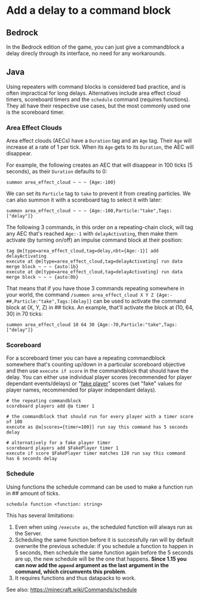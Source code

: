 
# Add a delay to a command block

## Bedrock

In the Bedrock edition of the game, you can just give a commandblock a delay direcly through its interface, no need for any workarounds.

## Java 

Using repeaters with command blocks is considered bad practice, and is often impractical for long delays. Alternatives include area effect cloud timers, scoreboard timers and the `schedule` command (requires functions). They all have their respective use cases, but the most commonly used one is the scoreboard timer.

### Area Effect Clouds

Area effect clouds (AECs) have a `Duration` tag and an `Age` tag. Their `Age` will increase at a rate of 1 per tick. When its `Age` gets to its `Duration`, the AEC will disappear.

For example, the following creates an AEC that will disappear in 100 ticks (5 seconds), as their `Duration` defaults to 0:

    summon area_effect_cloud ~ ~ ~ {Age:-100}

We can set its `Particle` tag to `take` to prevent it from creating particles. We can also summon it with a scoreboard tag to select it with later:

    summon area_effect_cloud ~ ~ ~ {Age:-100,Particle:"take",Tags:["delay"]} 

The following 3 commands, in this order on a repeating-chain clock, will tag any AEC that's reached `Age:-1` with `delayActivating`, then make them activate (by turning on/off) an impulse command block at their position:

    tag @e[type=area_effect_cloud,tag=delay,nbt={Age:-1}] add delayActivating
    execute at @e[type=area_effect_cloud,tag=delayActivating] run data merge block ~ ~ ~ {auto:1b}
    execute at @e[type=area_effect_cloud,tag=delayActivating] run data merge block ~ ~ ~ {auto:0b}

That means that if you have those 3 commands repeating somewhere in your world, the command `/summon area_effect_cloud X Y Z {Age:-##,Particle:"take",Tags:[delay]}` can be used to activate the command block at (X, Y, Z) in ## ticks. An example, that'll activate the block at (10, 64, 30) in 70 ticks:

    summon area_effect_cloud 10 64 30 {Age:-70,Particle:"take",Tags:["delay"]}

### Scoreboard

For a scoreboard timer you can have a repeating commandblock somewhere that's counting up/down in a particular scoreboard objective and then use `execute if score` in the commandblock that should have the delay. You can either use individual player scores (recommended for player dependant events/delays) or "[fake player](/wiki/questions/fakeplayer)" scores (set "fake" values for player names, recommended for player independant delays).

    # the repeating commandblock
    scoreboard players add @a timer 1

    # the commandblock that should run for every player with a timer score of 100
    execute as @a[scores={timer=100}] run say this command has 5 seconds delay

    # alternatively for a fake player timer
    scoreboard players add $FakePlayer timer 1
    execute if score $FakePlayer timer matches 120 run say this command has 6 seconds delay


### Schedule

Using functions the schedule command can be used to make a function run in ## amount of ticks.

    schedule function <function: string>

This has several limitations:

1. Even when using `/execute as`, the scheduled function will always run as the Server.  
2. Scheduling the same function before it is successfully ran will by default overwrite the previous schedule: if you schedule a function to happen in 5 seconds, then schedule the same function again before the 5 seconds are up, the new schedule will be the one that happens. **Since 1.15 you can now add the `append` argument as the last argument in the command, which circumvents this problem**.  
3. It requires functions and thus datapacks to work.

See also: https://minecraft.wiki/Commands/schedule